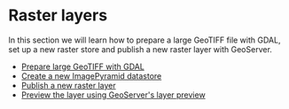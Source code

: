 # Raster layers

In this section we will learn how to prepare a large GeoTIFF file with GDAL,
set up a new raster store and publish a new raster layer with GeoServer.

* [Prepare large GeoTIFF with GDAL](./rasterpreparation.md)
* [Create a new ImagePyramid datastore](./rasterstore.md)
* [Publish a new raster layer](./rasterlayer.md)
* [Preview the layer using GeoServer's layer preview](./rasterpreview.md)
